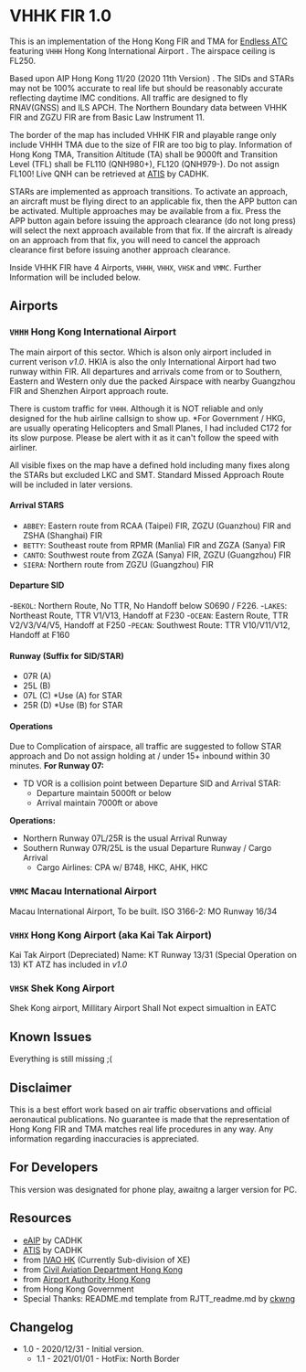 
# VHHK FIR 1.0

This is an implementation of the Hong Kong FIR and TMA for [Endless ATC](https://steamcommunity.com/app/666610) featuring `VHHH` Hong Kong International Airport . The airspace ceiling is FL250.

Based upon AIP Hong Kong 11/20 (2020 11th Version) . The SIDs and STARs may not be 100% accurate to real life but should be reasonably accurate reflecting daytime IMC conditions. All traffic are designed to fly RNAV(GNSS) and ILS APCH. The Northern Boundary data between VHHK FIR and ZGZU FIR are from Basic Law Instrument 11.

The border of the map has included VHHK FIR and playable range only include VHHH TMA due to the size of FIR are too big to play.
Information of Hong Kong TMA, Transition Altitude (TA) shall be 9000ft and Transition Level (TFL) shall be FL110 (QNH980+), FL120 (QNH979-). Do not assign FL100! Live QNH can be retrieved at [ATIS](https://atis.cad.gov.hk/ATIS/ATISweb/atis.php) by CADHK.

STARs are implemented as approach transitions. To activate an approach, an aircraft must be flying direct to an applicable fix, then the APP button can be activated. Multiple approaches may be available from a fix. Press the APP button again  before issuing the approach clearance (do not long press) will select the next approach available from that fix. If the aircraft is already on an approach from that fix, you will need to cancel the approach clearance first before issuing another approach clearance.

Inside VHHK FIR have 4 Airports, `VHHH`, `VHHX`, `VHSK` and `VMMC`. Further Information will be included below.

## Airports

### `VHHH` Hong Kong International Airport
The main airport of this sector. Which is alson only airport included in current verison *v1.0*. HKIA is also the only International Airport had two runway within FIR. All departures and arrivals come from or to Southern, Eastern and Western only due the packed Airspace with nearby Guangzhou FIR and Shenzhen Airport approach route. 

There is custom traffic for `VHHH`. Although it is NOT reliable and only designed for the hub airline callsign to show up. *For Government / HKG, are usually operating Helicopters and Small Planes, I had included C172 for its slow purpose. Please be alert with it as it can't follow the speed with airliner.

All visible fixes on the map have a defined hold including many fixes along the STARs but excluded LKC and SMT. Standard Missed Approach Route will be included in later versions.

#### Arrival STARS
- `ABBEY`: Eastern route from RCAA (Taipei) FIR, ZGZU (Guanzhou) FIR and ZSHA (Shanghai) FIR
- `BETTY`: Southeast route from RPMR (Manlia) FIR and ZGZA (Sanya) FIR
- `CANTO`: Southwest route from ZGZA (Sanya) FIR, ZGZU (Guangzhou) FIR
- `SIERA`: Northern route from ZGZU (Guangzhou) FIR

#### Departure SID
-`BEKOL`: Northern Route, No TTR, No Handoff below S0690 / F226.
-`LAKES`: Northeast Route, TTR V1/V13, Handoff at F230
-`OCEAN`: Eastern Route, TTR V2/V3/V4/V5, Handoff at F250
-`PECAN`: Southwest Route: TTR V10/V11/V12, Handoff at F160

#### Runway (Suffix for SID/STAR)
- 07R (A)
- 25L (B)
- 07L (C) *Use (A) for STAR
- 25R (D) *Use (B) for STAR

#### Operations
Due to Complication of airspace, all traffic are suggested to follow STAR approach and Do not assign holding at / under 15+ inbound within 30 minutes.
**For Runway 07:**

 - TD VOR is a collision point between Departure SID and Arrival STAR:
	 - Departure maintain 5000ft or below
	 - Arrival maintain 7000ft or above 

**Operations:**

 - Northern Runway 07L/25R is the usual Arrival Runway
- Southern Runway 07R/25L is the usual Departure Runway / Cargo Arrival 
	- Cargo Airlines: CPA w/ B748, HKC, AHK, HKC
	


### `VMMC` Macau International Airport
Macau International Airport, To be built.
ISO 3166-2: MO
Runway 16/34

### `VHHX` Hong Kong Airport (aka Kai Tak Airport)
Kai Tak Airport (Depreciated)
Name: KT
Runway 13/31 (Special Operation on 13)
KT ATZ has included in *v1.0*

### `VHSK` Shek Kong Airport
Shek Kong airport, Millitary Airport
Shall Not expect simualtion in EATC


## Known Issues
Everything is still missing ;(

## Disclaimer

This is a best effort work based on air traffic observations and official aeronautical publications. No guarantee is made that the representation of Hong Kong FIR and TMA matches real life procedures in any way. Any information regarding inaccuracies is appreciated.

## For Developers
This version was designated for phone play, awaitng a larger version for PC.

## Resources
* [eAIP](https://www.ais.gov.hk/) by CADHK
* [ATIS](atis.cad.gov.hk/) by CADHK
* from [IVAO HK](https://xe.ivao.aero) (Currently Sub-division of XE)
* from [Civil Aviation Department Hong Kong](https://www.cad.gov.hk/)
* from [Airport Authority Hong Kong](https://www.hongkongairport.com/)
* from Hong Kong Government
* Special Thanks: README.md template from RJTT_readme.md by [ckwng](https://github.com/AdamJCavanaugh/EndlessATCAirports/commits?author=ckwng)

## Changelog

*	1.0 - 2020/12/31 - Initial version.
	* 1.1 - 2021/01/01 - HotFix: North Border